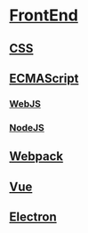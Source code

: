 <link rel="stylesheet" href="https://zhmhbest.gitee.io/hellomathematics/style/index.css">
<script src="https://zhmhbest.gitee.io/hellomathematics/style/index.js"></script>

# [FrontEnd](https://github.com/zhmhbest/HelloFrontEnd)

## [CSS](./css/index.html)

## [ECMAScript](./ecma/index.html)

### [WebJS](./webjs/index.html)

### [NodeJS](./nodejs/index.html)

## [Webpack](./webpack/index.html)

## [Vue](./vue/index.html)

## [Electron](./electron/index.html)
